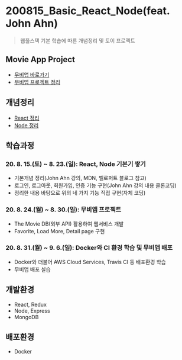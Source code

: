 # 200815_Basic_React_Node(feat. John Ahn)
> 웹풀스택 기본 학습에 따른 개념정리 및 토이 프로젝트

## Movie App Project
* [무비앱 바로가기](#)
* [무비앱 프로젝트 정리](https://www.notion.so/Movie-App-Project-a4ee1766d86f45888554e00969c1dcd3)

## 개념정리
* [React 정리](https://www.notion.so/React-e15a0bffc5f546eca7c878c09c69a442)
* [Node 정리](https://www.notion.so/Node-b0f88f7a7d3e44479c6c9f6f57c6b5a1)

## 학습과정
### 20. 8. 15.(토) ~ 8. 23.(일): React, Node 기본기 쌓기
* 기본개념 정리(John Ahn 강의, MDN, 벨로퍼트 블로그 참고)
* 로그인, 로그아웃, 회원가입, 인증 기능 구현(John Ahn 강의 내용 클론코딩)
* 정리한 내용 바탕으로 위의 네 가지 기능 직접 구현(자체 코딩)
### 20. 8. 24.(월) ~ 8. 30.(일): 무비앱 프로젝트
* The Movie DB(외부 API) 활용하여 웹서비스 개발
* Favorite, Load More, Detail page 구현
### 20. 8. 31.(월) ~ 9. 6.(일): Docker와 CI 환경 학습 및 무비앱 배포
* Docker와 더불어 AWS Cloud Services, Travis CI 등 배포환경 학습 
* 무비앱 배포 실습

## 개발환경
* React, Redux
* Node, Express
* MongoDB

## 배포환경
* Docker
